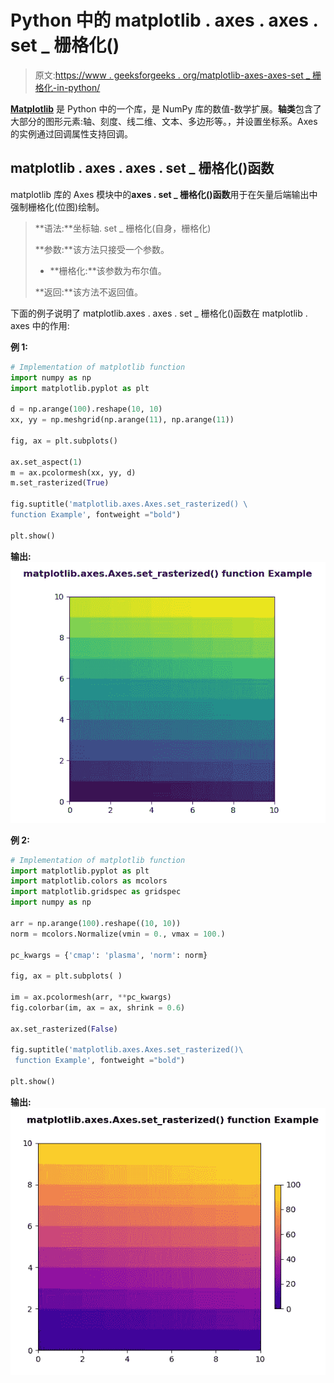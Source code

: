 # Python 中的 matplotlib . axes . axes . set _ 栅格化()

> 原文:[https://www . geeksforgeeks . org/matplotlib-axes-axes-set _ 栅格化-in-python/](https://www.geeksforgeeks.org/matplotlib-axes-axes-set_rasterized-in-python/)

**[Matplotlib](https://www.geeksforgeeks.org/python-introduction-matplotlib/)** 是 Python 中的一个库，是 NumPy 库的数值-数学扩展。**轴类**包含了大部分的图形元素:轴、刻度、线二维、文本、多边形等。，并设置坐标系。Axes 的实例通过回调属性支持回调。

## matplotlib . axes . axes . set _ 栅格化()函数

matplotlib 库的 Axes 模块中的**axes . set _ 栅格化()函数**用于在矢量后端输出中强制栅格化(位图)绘制。

> **语法:**坐标轴. set _ 栅格化(自身，栅格化)
> 
> **参数:**该方法只接受一个参数。
> 
> *   **栅格化:**该参数为布尔值。
> 
> **返回:**该方法不返回值。

下面的例子说明了 matplotlib.axes . axes . set _ 栅格化()函数在 matplotlib . axes 中的作用:

**例 1:**

```py
# Implementation of matplotlib function
import numpy as np
import matplotlib.pyplot as plt

d = np.arange(100).reshape(10, 10)
xx, yy = np.meshgrid(np.arange(11), np.arange(11))

fig, ax = plt.subplots()

ax.set_aspect(1)
m = ax.pcolormesh(xx, yy, d)
m.set_rasterized(True)

fig.suptitle('matplotlib.axes.Axes.set_rasterized() \
function Example', fontweight ="bold")

plt.show()
```

**输出:**
![](img/e0f23fd490eb0a04d5c588c0b0779311.png)

**例 2:**

```py
# Implementation of matplotlib function
import matplotlib.pyplot as plt
import matplotlib.colors as mcolors
import matplotlib.gridspec as gridspec
import numpy as np

arr = np.arange(100).reshape((10, 10))
norm = mcolors.Normalize(vmin = 0., vmax = 100.)

pc_kwargs = {'cmap': 'plasma', 'norm': norm}

fig, ax = plt.subplots( )

im = ax.pcolormesh(arr, **pc_kwargs)
fig.colorbar(im, ax = ax, shrink = 0.6)

ax.set_rasterized(False)

fig.suptitle('matplotlib.axes.Axes.set_rasterized()\
 function Example', fontweight ="bold")

plt.show()
```

**输出:**
![](img/e61a6b03729de40b43083096f14fca41.png)